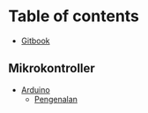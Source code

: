 # Table of contents

* [Gitbook](README.md)

## Mikrokontroller

* [Arduino](mikrokontroller/arduino/README.md)
  * [Pengenalan](mikrokontroller/arduino/pengenalan.md)
